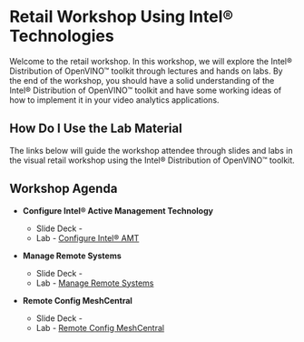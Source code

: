 # Retail Workshop Using Intel® Technologies
Welcome to the retail workshop. In this workshop, we will explore the Intel® Distribution of OpenVINO™ toolkit through lectures and hands on labs. By the end of the workshop, you should have a solid understanding of the Intel® Distribution of OpenVINO™ toolkit and have some working ideas of how to implement it in your video analytics applications.
## How Do I Use the Lab Material
The links below will guide the workshop attendee through slides and labs in the visual retail workshop using the Intel® Distribution of OpenVINO™ toolkit.

## Workshop Agenda
* **Configure Intel® Active Management Technology**
    - Slide Deck -
    - Lab - [Configure Intel® AMT](./Configure_AMT.md)


* **Manage Remote Systems**
  - Slide Deck -
  - Lab - [Manage Remote Systems](./Manage_Remote_Systems.md)


* **Remote Config MeshCentral**
  - Slide Deck -
  - Lab - [Remote Config MeshCentral](./Remote_Config_MeshCentral.md)

